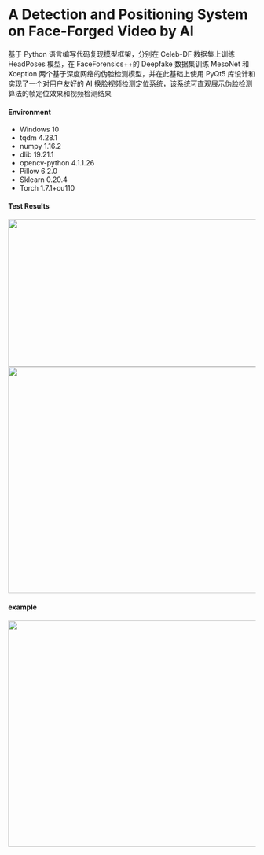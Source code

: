 # A Detection and Positioning System on Face-Forged Video by AI
基于 Python 语言编写代码复现模型框架，分别在 Celeb-DF 数据集上训练 HeadPoses 模型，在 FaceForensics++的 Deepfake 数据集训练 MesoNet 和 Xception 两个基于深度网络的伪脸检测模型，并在此基础上使用 PyQt5 库设计和实现了一个对用户友好的 AI 换脸视频检测定位系统，该系统可直观展示伪脸检测算法的帧定位效果和视频检测结果

#### Environment

- Windows 10
- tqdm 4.28.1
- numpy 1.16.2
- dlib 19.21.1
- opencv-python 4.1.1.26
- Pillow 6.2.0
- Sklearn 0.20.4
- Torch 1.7.1+cu110

#### Test Results
<img src="https://pic1.zhimg.com/80/v2-27f8c86d8f3b1d412b0af48ffef40cb4_1440w.jpg" width = "600" height = "300" align=center />
<img src="https://pic2.zhimg.com/80/v2-c01fcfd10ab4a64cee47deeb37cea20d_1440w.jpg" width = "600" height = "460" align=center />

#### example
<img src="https://pic3.zhimg.com/80/v2-94e308e398bacd3331e7648c41c90dd6_1440w.jpg" width = "600" height = "460" align=center />
